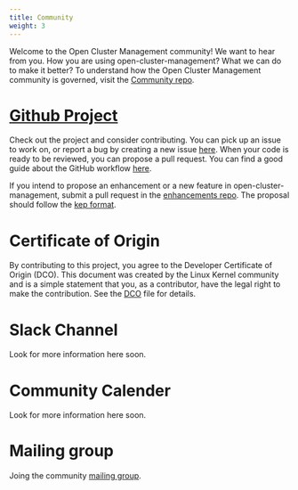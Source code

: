 ```yaml
---
title: Community
weight: 3
---
```


Welcome to the Open Cluster Management community! We want to hear from you. How you are using open-cluster-management? What we can do to make it better? To understand how the Open Cluster Management community is governed, visit the [Community repo](https://github.com/open-cluster-management/community).

# [Github Project](https://github.com/open-cluster-management)

Check out the project and consider contributing. You can pick up an issue to work on, or report a bug by creating a new issue [here](https://github.com/open-cluster-management/community/issues). When your code is ready to be reviewed, you can propose a pull request. You can find a good guide about the GitHub workflow [here](https://git-scm.com/book/en/v2/GitHub-Contributing-to-a-Project).

If you intend to propose an enhancement or a new feature in open-cluster-management, submit a pull request in the [enhancements repo](https://github.com/open-cluster-management/enhancements). The proposal should follow the [kep format](https://github.com/kubernetes/enhancements/blob/master/keps/NNNN-kep-template/README.md).

# Certificate of Origin

By contributing to this project, you agree to the Developer Certificate of
Origin (DCO). This document was created by the Linux Kernel community and is a
simple statement that you, as a contributor, have the legal right to make the
contribution. See the [DCO](DCO) file for details.

# Slack Channel

Look for more information here soon.

# Community Calender

Look for more information here soon.

# Mailing group

Joing the community [mailing group](open-cluster-management@googlegroup.com).
